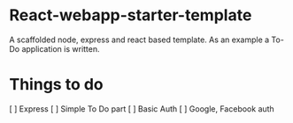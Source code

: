 # React-webapp-starter-template
A scaffolded node, express and react based template.
As an example a To-Do application is written.

# Things to do
  [ ] Express
  [ ] Simple To Do part
  [ ] Basic Auth
  [ ] Google, Facebook auth
